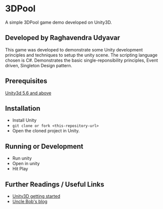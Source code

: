 # 3DPool
A simple 3DPool game demo developed on Unity3D.

## Developed by Raghavendra Udyavar
This game was developed to demonstrate some Unity development principles and techniques to setup the unity scene. The scripting language chosen is C#. Demonstrates the basic single-reponsibility principles, Event driven, Singleton Design pattern.

## Prerequisites
[Unity3d 5.6 and above](https://unity3d.com/get-unity/download/archive?_ga=2.29474362.425367290.1502242302-1247367988.1496394109)

## Installation
 * Install Unity
 * `git clone or fork <this-repository-url>`
 * Open the cloned project in Unity.
 
 ## Running or Development
  * Run unity
  * Open <cloned project> in unity
  * Hit Play
  
  ## Further Readings / Useful Links
   * [Unity3D getting started](https://forum.unity3d.com/forums/getting-started.82/)
   * [Uncle Bob's blog](http://blog.cleancoder.com/uncle-bob/2014/06/30/ALittleAboutPatterns.html)
